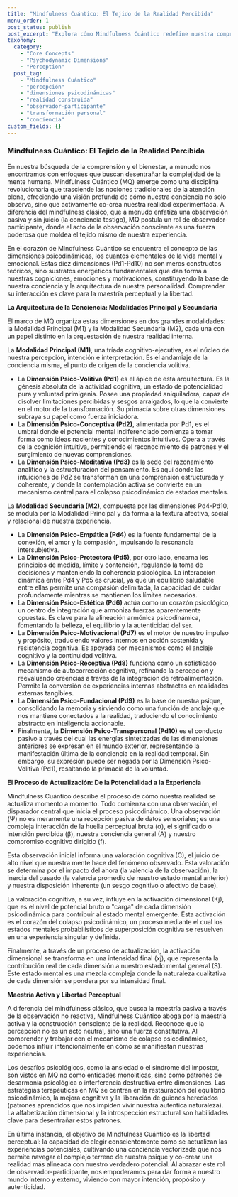 ```yaml
---
title: "Mindfulness Cuántico: El Tejido de la Realidad Percibida"
menu_order: 1
post_status: publish
post_excerpt: "Explora cómo Mindfulness Cuántico redefine nuestra comprensión de la realidad, presentando las diez dimensiones psicodinámicas que tejen nuestra experiencia consciente. Descubre cómo tu atención activa moldea tu mundo interno y externo, empoderándote para la maestría perceptual y la libertad."
taxonomy:
  category:
    - "Core Concepts"
    - "Psychodynamic Dimensions"
    - "Perception"
  post_tag:
    - "Mindfulness Cuántico"
    - "percepción"
    - "dimensiones psicodinámicas"
    - "realidad construida"
    - "observador-participante"
    - "transformación personal"
    - "conciencia"
custom_fields: {}
---
```


### Mindfulness Cuántico: El Tejido de la Realidad Percibida

En nuestra búsqueda de la comprensión y el bienestar, a menudo nos encontramos con enfoques que buscan desentrañar la complejidad de la mente humana. Mindfulness Cuántico (MQ) emerge como una disciplina revolucionaria que trasciende las nociones tradicionales de la atención plena, ofreciendo una visión profunda de cómo nuestra conciencia no solo observa, sino que activamente co-crea nuestra realidad experimentada. A diferencia del mindfulness clásico, que a menudo enfatiza una observación pasiva y sin juicio (la conciencia testigo), MQ postula un rol de observador-participante, donde el acto de la observación consciente es una fuerza poderosa que moldea el tejido mismo de nuestra experiencia.

En el corazón de Mindfulness Cuántico se encuentra el concepto de las dimensiones psicodinámicas, los cuantos elementales de la vida mental y emocional. Estas diez dimensiones (Pd1-Pd10) no son meros constructos teóricos, sino sustratos energéticos fundamentales que dan forma a nuestras cogniciones, emociones y motivaciones, constituyendo la base de nuestra conciencia y la arquitectura de nuestra personalidad. Comprender su interacción es clave para la maestría perceptual y la libertad.

**La Arquitectura de la Conciencia: Modalidades Principal y Secundaria**

El marco de MQ organiza estas dimensiones en dos grandes modalidades: la Modalidad Principal (M1) y la Modalidad Secundaria (M2), cada una con un papel distinto en la orquestación de nuestra realidad interna.

La **Modalidad Principal (M1)**, una tríada cognitivo-ejecutiva, es el núcleo de nuestra percepción, intención e interpretación. Es el andamiaje de la conciencia misma, el punto de origen de la conciencia volitiva.
*   La **Dimensión Psico-Volitiva (Pd1)** es el ápice de esta arquitectura. Es la génesis absoluta de la actividad cognitiva, un estado de potencialidad pura y voluntad primigenia. Posee una propiedad aniquiladora, capaz de disolver limitaciones percibidas y sesgos arraigados, lo que la convierte en el motor de la transformación. Su primacía sobre otras dimensiones subraya su papel como fuerza iniciadora.
*   La **Dimensión Psico-Conceptiva (Pd2)**, alimentada por Pd1, es el umbral donde el potencial mental indiferenciado comienza a tomar forma como ideas nacientes y conocimientos intuitivos. Opera a través de la cognición intuitiva, permitiendo el reconocimiento de patrones y el surgimiento de nuevas comprensiones.
*   La **Dimensión Psico-Meditativa (Pd3)** es la sede del razonamiento analítico y la estructuración del pensamiento. Es aquí donde las intuiciones de Pd2 se transforman en una comprensión estructurada y coherente, y donde la contemplación activa se convierte en un mecanismo central para el colapso psicodinámico de estados mentales.

La **Modalidad Secundaria (M2)**, compuesta por las dimensiones Pd4-Pd10, se modula por la Modalidad Principal y da forma a la textura afectiva, social y relacional de nuestra experiencia.
*   La **Dimensión Psico-Empática (Pd4)** es la fuente fundamental de la conexión, el amor y la compasión, impulsando la resonancia intersubjetiva.
*   La **Dimensión Psico-Protectora (Pd5)**, por otro lado, encarna los principios de medida, límite y contención, regulando la toma de decisiones y manteniendo la coherencia psicológica. La interacción dinámica entre Pd4 y Pd5 es crucial, ya que un equilibrio saludable entre ellas permite una compasión delimitada, la capacidad de cuidar profundamente mientras se mantienen los límites necesarios.
*   La **Dimensión Psico-Estética (Pd6)** actúa como un corazón psicológico, un centro de integración que armoniza fuerzas aparentemente opuestas. Es clave para la alineación armónica psicodinámica, fomentando la belleza, el equilibrio y la autenticidad del ser.
*   La **Dimensión Psico-Motivacional (Pd7)** es el motor de nuestro impulso y propósito, traduciendo valores internos en acción sostenida y resistencia cognitiva. Es apoyada por mecanismos como el anclaje cognitivo y la continuidad volitiva.
*   La **Dimensión Psico-Receptiva (Pd8)** funciona como un sofisticado mecanismo de autocorrección cognitiva, refinando la percepción y reevaluando creencias a través de la integración de retroalimentación. Permite la conversión de experiencias internas abstractas en realidades externas tangibles.
*   La **Dimensión Psico-Fundacional (Pd9)** es la base de nuestra psique, consolidando la memoria y sirviendo como una función de anclaje que nos mantiene conectados a la realidad, traduciendo el conocimiento abstracto en inteligencia accionable.
*   Finalmente, la **Dimensión Psico-Transpersonal (Pd10)** es el conducto pasivo a través del cual las energías sintetizadas de las dimensiones anteriores se expresan en el mundo exterior, representando la manifestación última de la conciencia en la realidad temporal. Sin embargo, su expresión puede ser negada por la Dimensión Psico-Volitiva (Pd1), resaltando la primacía de la voluntad.

**El Proceso de Actualización: De la Potencialidad a la Experiencia**

Mindfulness Cuántico describe el proceso de cómo nuestra realidad se actualiza momento a momento. Todo comienza con una observación, el disparador central que inicia el proceso psicodinámico. Una observación (Ψ) no es meramente una recepción pasiva de datos sensoriales; es una compleja interacción de la huella perceptual bruta (α), el significado o intención percibida (β), nuestra conciencia general (A) y nuestro compromiso cognitivo dirigido (f).

Esta observación inicial informa una valoración cognitiva (C), el juicio de alto nivel que nuestra mente hace del fenómeno observado. Esta valoración se determina por el impacto del ahora (la valencia de la observación), la inercia del pasado (la valencia promedio de nuestro estado mental anterior) y nuestra disposición inherente (un sesgo cognitivo o afectivo de base).

La valoración cognitiva, a su vez, influye en la activación dimensional (Kj), que es el nivel de potencial bruto o "carga" de cada dimensión psicodinámica para contribuir al estado mental emergente. Esta activación es el corazón del colapso psicodinámico, un proceso mediante el cual los estados mentales probabilísticos de superposición cognitiva se resuelven en una experiencia singular y definida.

Finalmente, a través de un proceso de actualización, la activación dimensional se transforma en una intensidad final (xj), que representa la contribución real de cada dimensión a nuestro estado mental general (S). Este estado mental es una mezcla compleja donde la naturaleza cualitativa de cada dimensión se pondera por su intensidad final.

**Maestría Activa y Libertad Perceptual**

A diferencia del mindfulness clásico, que busca la maestría pasiva a través de la observación no reactiva, Mindfulness Cuántico aboga por la maestría activa y la construcción consciente de la realidad. Reconoce que la percepción no es un acto neutral, sino una fuerza constitutiva. Al comprender y trabajar con el mecanismo de colapso psicodinámico, podemos influir intencionalmente en cómo se manifiestan nuestras experiencias.

Los desafíos psicológicos, como la ansiedad o el síndrome del impostor, son vistos en MQ no como entidades monolíticas, sino como patrones de desarmonía psicológica o interferencia destructiva entre dimensiones. Las estrategias terapéuticas en MQ se centran en la restauración del equilibrio psicodinámico, la mejora cognitiva y la liberación de guiones heredados (patrones aprendidos que nos impiden vivir nuestra auténtica naturaleza). La alfabetización dimensional y la introspección estructural son habilidades clave para desentrañar estos patrones.

En última instancia, el objetivo de Mindfulness Cuántico es la libertad perceptual: la capacidad de elegir conscientemente cómo se actualizan las experiencias potenciales, cultivando una conciencia vectorizada que nos permite navegar el complejo terreno de nuestra psique y co-crear una realidad más alineada con nuestro verdadero potencial. Al abrazar este rol de observador-participante, nos empoderamos para dar forma a nuestro mundo interno y externo, viviendo con mayor intención, propósito y autenticidad.